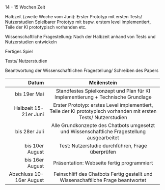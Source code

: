 14 - 15 Wochen Zeit

Halbzeit (zweite Woche vom Juni): Erster Prototyp mit ersten Tests/ Nutzerstudien
Spielbarer Prototyp mit bspw. erstem level implementiert, Teile der KI prototypisch vorhanden etc.

Wissenschaftliche Fragestellung: Nach der Halbzeit anhand von Tests und Nutzerstudien entwickeln

Fertiges Spiel

Tests/ Nutzerstudien

Beantwortung der Wissenschaftlichen Fragestellung/ Schreiben des Papers

|                    Datum |                                                   Meilenstein                                                    |
| -----------------------: | :--------------------------------------------------------------------------------------------------------------: |
|             bis 19er Mai |                 Standfestes Spielkonzept und Plan für KI Implementierung + Technische Grundlage                  |
|    Halbzeit 15-21er Juni | Erster Prototyp: erstes Level implementiert, Teile der KI prototypisch vorhanden mit ersten Tests/ Nutzerstudien |
|            bis 28er Juli |           Alle Grundkonzepte des Chatbots umgesetzt und Wissenschaftliche Fragestellung ausgearbeitet            |
|          bis 10er August |                                 Test: Nutzerstudie durchführen, Frage überprüfen                                 |
|          bis 16er August |                                    Präsentation: Webseite fertig programmiert                                    |
| Abschluss 10-16er August |                 Feinschliff des Chatbots Fertig gestellt und Wissenschaftliche Frage beantwortet                 |
